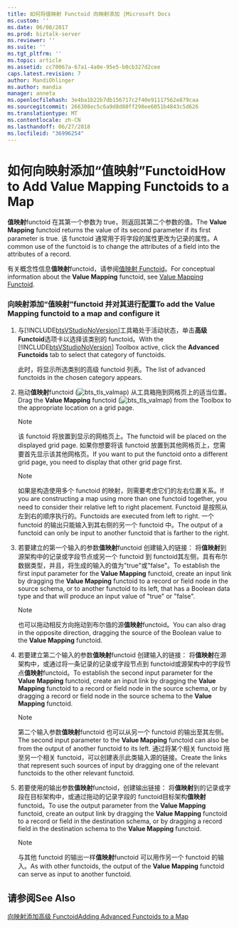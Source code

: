 ```yaml
---
title: 如何将值映射 Functoid 向映射添加 |Microsoft Docs
ms.custom: ''
ms.date: 06/08/2017
ms.prod: biztalk-server
ms.reviewer: ''
ms.suite: ''
ms.tgt_pltfrm: ''
ms.topic: article
ms.assetid: cc70067a-67a1-4a0e-95e5-b0cb327d2cee
caps.latest.revision: 7
author: MandiOhlinger
ms.author: mandia
manager: anneta
ms.openlocfilehash: 3e4ba1b22b7db156717c2f40e91117562e879caa
ms.sourcegitcommit: 266308ec5c6a9d8d80ff298ee6051b4843c5d626
ms.translationtype: MT
ms.contentlocale: zh-CN
ms.lasthandoff: 06/27/2018
ms.locfileid: "36996254"
---
```

# <a name="how-to-add-value-mapping-functoids-to-a-map"></a><span data-ttu-id="44bb0-102">如何向映射添加“值映射”Functoid</span><span class="sxs-lookup"><span data-stu-id="44bb0-102">How to Add Value Mapping Functoids to a Map</span></span>
<span data-ttu-id="44bb0-103">**值映射**functoid 在其第一个参数为 true，则返回其第二个参数的值。</span><span class="sxs-lookup"><span data-stu-id="44bb0-103">The **Value Mapping** functoid returns the value of its second parameter if its first parameter is true.</span></span> <span data-ttu-id="44bb0-104">该 functoid 通常用于将字段的属性更改为记录的属性。</span><span class="sxs-lookup"><span data-stu-id="44bb0-104">A common use of the functoid is to change the attributes of a field into the attributes of a record.</span></span>  
  
 <span data-ttu-id="44bb0-105">有关概念性信息**值映射**functoid，请参阅[值映射 Functoid](../core/value-mapping-functoid.md)。</span><span class="sxs-lookup"><span data-stu-id="44bb0-105">For conceptual information about the **Value Mapping** functoid, see [Value Mapping Functoid](../core/value-mapping-functoid.md).</span></span>  
  
### <a name="to-add-the-value-mapping-functoid-to-a-map-and-configure-it"></a><span data-ttu-id="44bb0-106">向映射添加“值映射”functoid 并对其进行配置</span><span class="sxs-lookup"><span data-stu-id="44bb0-106">To add the Value Mapping functoid to a map and configure it</span></span>  
  
1. <span data-ttu-id="44bb0-107">与[!INCLUDE[btsVStudioNoVersion](../includes/btsvstudionoversion-md.md)]工具箱处于活动状态，单击**高级 Functoid**选项卡以选择该类别的 functoid。</span><span class="sxs-lookup"><span data-stu-id="44bb0-107">With the [!INCLUDE[btsVStudioNoVersion](../includes/btsvstudionoversion-md.md)] Toolbox active, click the **Advanced Functoids** tab to select that category of functoids.</span></span>  
  
    <span data-ttu-id="44bb0-108">此时，将显示所选类别的高级 functoid 列表。</span><span class="sxs-lookup"><span data-stu-id="44bb0-108">The list of advanced functoids in the chosen category appears.</span></span>  
  
2. <span data-ttu-id="44bb0-109">拖动**值映射**functoid (![](../core/media/bts-tls-valmap.gif "bts_tls_valmap")) 从工具箱拖到网格页上的适当位置。</span><span class="sxs-lookup"><span data-stu-id="44bb0-109">Drag the **Value Mapping** functoid (![](../core/media/bts-tls-valmap.gif "bts_tls_valmap")) from the Toolbox to the appropriate location on a grid page.</span></span>  
  
   > [!NOTE]
   >  <span data-ttu-id="44bb0-110">该 functoid 将放置到显示的网格页上。</span><span class="sxs-lookup"><span data-stu-id="44bb0-110">The functoid will be placed on the displayed grid page.</span></span> <span data-ttu-id="44bb0-111">如果你想要将该 functoid 放置到其他网格页上，您需要首先显示该其他网格页。</span><span class="sxs-lookup"><span data-stu-id="44bb0-111">If you want to put the functoid onto a different grid page, you need to display that other grid page first.</span></span>  
  
   > [!NOTE]
   >  <span data-ttu-id="44bb0-112">如果是构造使用多个 functoid 的映射，则需要考虑它们的左右位置关系。</span><span class="sxs-lookup"><span data-stu-id="44bb0-112">If you are constructing a map using more than one functoid together, you need to consider their relative left to right placement.</span></span> <span data-ttu-id="44bb0-113">Functoid 是按照从左到右的顺序执行的。</span><span class="sxs-lookup"><span data-stu-id="44bb0-113">Functoids are executed from left to right.</span></span> <span data-ttu-id="44bb0-114">一个 functoid 的输出只能输入到其右侧的另一个 functoid 中。</span><span class="sxs-lookup"><span data-stu-id="44bb0-114">The output of a functoid can only be input to another functoid that is farther to the right.</span></span>  
  
3. <span data-ttu-id="44bb0-115">若要建立的第一个输入的参数**值映射**functoid 创建输入的链接： 将**值映射**到源架构中的记录或字段节点或另一个 functoid 到 functoid其左侧，具有布尔数据类型，并且，将生成的输入的值为"true"或"false"。</span><span class="sxs-lookup"><span data-stu-id="44bb0-115">To establish the first input parameter for the **Value Mapping** functoid, create an input link by dragging the **Value Mapping** functoid to a record or field node in the source schema, or to another functoid to its left, that has a Boolean data type and that will produce an input value of "true" or "false".</span></span>  
  
   > [!NOTE]
   >  <span data-ttu-id="44bb0-116">也可以拖动相反方向拖动到布尔值的源**值映射**functoid。</span><span class="sxs-lookup"><span data-stu-id="44bb0-116">You can also drag in the opposite direction, dragging the source of the Boolean value to the **Value Mapping** functoid.</span></span>  
  
4. <span data-ttu-id="44bb0-117">若要建立第二个输入的参数**值映射**functoid 创建输入的链接： 将**值映射**在源架构中，或通过将一条记录的记录或字段节点到 functoid或源架构中的字段节点**值映射**functoid。</span><span class="sxs-lookup"><span data-stu-id="44bb0-117">To establish the second input parameter for the **Value Mapping** functoid, create an input link by dragging the **Value Mapping** functoid to a record or field node in the source schema, or by dragging a record or field node in the source schema to the **Value Mapping** functoid.</span></span>  
  
   > [!NOTE]
   >  <span data-ttu-id="44bb0-118">第二个输入参数**值映射**functoid 也可以从另一个 functoid 的输出至其左侧。</span><span class="sxs-lookup"><span data-stu-id="44bb0-118">The second input parameter to the **Value Mapping** functoid can also be from the output of another functoid to its left.</span></span> <span data-ttu-id="44bb0-119">通过将某个相关 functoid 拖至另一个相关 functoid，可以创建表示此类输入源的链接。</span><span class="sxs-lookup"><span data-stu-id="44bb0-119">Create the links that represent such sources of input by dragging one of the relevant functoids to the other relevant functoid.</span></span>  
  
5. <span data-ttu-id="44bb0-120">若要使用的输出参数**值映射**functoid，创建输出链接： 将**值映射**到的记录或字段在目标架构中，或通过拖动的记录字段的 functoid目标架构**值映射**functoid。</span><span class="sxs-lookup"><span data-stu-id="44bb0-120">To use the output parameter from the **Value Mapping** functoid, create an output link by dragging the **Value Mapping** functoid to a record or field in the destination schema, or by dragging a record field in the destination schema to the **Value Mapping** functoid.</span></span>  
  
   > [!NOTE]
   >  <span data-ttu-id="44bb0-121">与其他 functoid 的输出一样**值映射**functoid 可以用作另一个 functoid 的输入。</span><span class="sxs-lookup"><span data-stu-id="44bb0-121">As with other functoids, the output of the **Value Mapping** functoid can serve as input to another functoid.</span></span>  
  
## <a name="see-also"></a><span data-ttu-id="44bb0-122">请参阅</span><span class="sxs-lookup"><span data-stu-id="44bb0-122">See Also</span></span>  
 [<span data-ttu-id="44bb0-123">向映射添加高级 Functoid</span><span class="sxs-lookup"><span data-stu-id="44bb0-123">Adding Advanced Functoids to a Map</span></span>](../core/adding-advanced-functoids-to-a-map.md)